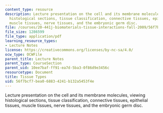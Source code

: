 ```yaml
---
content_type: resource
description: Lecture presentation on the cell and its membrane molecules, viewing
  histological sections, tissue classification, connective tissues, epithelial tissues,
  muscle tissues, nerve tissues, and the embryonic germ disc.
file: /courses/20-441j-biomaterials-tissue-interactions-fall-2009/56f7bcf7bea068834241b132a5453f4e_MIT20_441JF09_lec02a_ms.pdf
file_size: 1286599
file_type: application/pdf
learning_resource_types:
- Lecture Notes
license: https://creativecommons.org/licenses/by-nc-sa/4.0/
ocw_type: OCWFile
parent_title: Lecture Notes
parent_type: CourseSection
parent_uid: 10ee7baf-ff91-ea7d-5ba3-0f86d9e3456c
resourcetype: Document
title: Tissue Types
uid: 56f7bcf7-bea0-6883-4241-b132a5453f4e
---
```

Lecture presentation on the cell and its membrane molecules, viewing histological sections, tissue classification, connective tissues, epithelial tissues, muscle tissues, nerve tissues, and the embryonic germ disc.